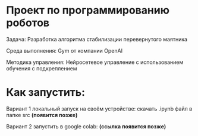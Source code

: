 # Проект по программированию роботов

Задача: 
Разработка алгоритма стабилизации перевернутого маятника

Среда выполнения: 
Gym от компании OpenAI

Методика управления: 
Нейросетевое управление с использованием обучения с подкреплением

# Как запустить: 

Вариант 1 локальный запуск на своём устройстве: скачать .ipynb файл в папке src **(появится позже)**

Вариант 2 запустить в google colab: **(ссылка появится позже)**
